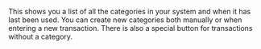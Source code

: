 This shows you a list of all the categories in your system and when it has last been used. You can create new categories both manually or when entering a new transaction. There is also a special button for transactions without a category.

